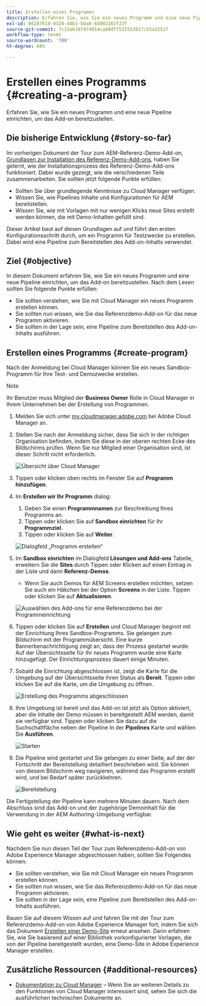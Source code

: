 ```yaml
---
title: Erstellen eines Programms
description: Erfahren Sie, wie Sie ein neues Programm und eine neue Pipeline einrichten, um das Add-on bereitzustellen.
exl-id: 06287618-0328-40b1-bba8-84002283f23f
source-git-commit: 7c33a618f474914ca80dff525552017c55a32517
workflow-type: tm+mt
source-wordcount: '709'
ht-degree: 68%

---
```



# Erstellen eines Programms {#creating-a-program}

Erfahren Sie, wie Sie ein neues Programm und eine neue Pipeline einrichten, um das Add-on bereitzustellen.

## Die bisherige Entwicklung {#story-so-far}

Im vorherigen Dokument der Tour zum AEM-Referenz-Demo-Add-on, [Grundlagen zur Installation des Referenz-Demo-Add-ons](installation.md), haben Sie gelernt, wie der Installationsprozess des Referenz-Demo-Add-ons funktioniert. Dabei wurde gezeigt, wie die verschiedenen Teile zusammenarbeiten. Sie sollten jetzt folgende Punkte erfüllen:

* Sollten Sie über grundlegende Kenntnisse zu Cloud Manager verfügen.
* Wissen Sie, wie Pipelines Inhalte und Konfigurationen für AEM bereitstellen.
* Wissen Sie, wie mit Vorlagen mit nur wenigen Klicks neue Sites erstellt werden können, die mit Demo-Inhalten gefüllt sind.

Dieser Artikel baut auf diesen Grundlagen auf und führt den ersten Konfigurationsschritt durch, um ein Programm für Testzwecke zu erstellen. Dabei wird eine Pipeline zum Bereitstellen des Add-on-Inhalts verwendet.

## Ziel {#objective}

In diesem Dokument erfahren Sie, wie Sie ein neues Programm und eine neue Pipeline einrichten, um das Add-on bereitzustellen. Nach dem Lesen sollten Sie folgende Punkte erfüllen:

* Sie sollten verstehen, wie Sie mit Cloud Manager ein neues Programm erstellen können.
* Sie sollten nun wissen, wie Sie das Referenzdemo-Add-on für das neue Programm aktivieren.
* Sie sollten in der Lage sein, eine Pipeline zum Bereitstellen des Add-on-Inhalts ausführen.

## Erstellen eines Programms {#create-program}

Nach der Anmeldung bei Cloud Manager können Sie ein neues Sandbox-Programm für Ihre Test- und Demozwecke erstellen.

>[!NOTE]
>
>Ihr Benutzer muss Mitglied der **Business Owner** Rolle in Cloud Manager in Ihrem Unternehmen bei der Erstellung von Programmen.

1. Melden Sie sich unter [my.cloudmanager.adobe.com](https://my.cloudmanager.adobe.com/) bei Adobe Cloud Manager an.

1. Stellen Sie nach der Anmeldung sicher, dass Sie sich in der richtigen Organisation befinden, indem Sie diese in der oberen rechten Ecke des Bildschirms prüfen. Wenn Sie nur Mitglied einer Organisation sind, ist dieser Schritt nicht erforderlich.

   ![Übersicht über Cloud Manager](assets/cloud-manager.png)

1. Tippen oder klicken oben rechts im Fenster Sie auf **Programm hinzufügen**.

1. Im **Erstellen wir Ihr Programm** dialog:

   1. Geben Sie einen **Programmnamen** zur Beschreibung Ihres Programms an.
   1. Tippen oder klicken Sie auf **Sandbox einrichten** für Ihr **Programmziel**.
   1. Tippen oder klicken Sie auf **Weiter**.

   ![Dialogfeld „Programm erstellen“](assets/create-program.png)

1. Im **Sandbox einrichten** im Dialogfeld **Lösungen und Add-ons** Tabelle, erweitern Sie die **Sites** durch Tippen oder Klicken auf einen Eintrag in der Liste und dann **Referenz-Demos**.

   * Wenn Sie auch Demos für AEM Screens erstellen möchten, setzen Sie auch ein Häkchen bei der Option **Screens** in der Liste. Tippen oder klicken Sie auf **Aktualisieren**.

   ![Auswählen des Add-ons für eine Referenzdemo bei der Programmeinrichtung](assets/select-reference-demo-add-on.png)


1. Tippen oder klicken Sie auf **Erstellen** und Cloud Manager beginnt mit der Einrichtung Ihres Sandbox-Programms. Sie gelangen zum Bildschirm mit der Programmübersicht. Eine kurze Bannerbenachrichtigung zeigt an, dass der Prozess gestartet wurde. Auf der Übersichtsseite für Ihr neues Programm wurde eine Karte hinzugefügt. Der Einrichtungsprozess dauert einige Minuten.

1. Sobald die Einrichtung abgeschlossen ist, zeigt die Karte für die Umgebung auf der Übersichtsseite ihren Status als **Bereit**. Tippen oder klicken Sie auf die Karte, um die Umgebung zu öffnen.

   ![Erstellung des Programms abgeschlossen](assets/ready.png)

1. Ihre Umgebung ist bereit und das Add-on ist jetzt als Option aktiviert, aber die Inhalte der Demo müssen in bereitgestellt AEM werden, damit sie verfügbar sind. Tippen oder klicken Sie dazu auf die Suchschaltfläche neben der Pipeline In der **Pipelines** Karte und wählen Sie **Ausführen**.

   ![Starten](assets/run.png)

1. Die Pipeline wird gestartet und Sie gelangen zu einer Seite, auf der der Fortschritt der Bereitstellung detailliert beschrieben wird. Sie können von diesem Bildschirm weg navigieren, während das Programm erstellt wird, und bei Bedarf später zurückkehren.

   ![Bereitstellung](assets/deployment.png)

Die Fertigstellung der Pipeline kann mehrere Minuten dauern. Nach dem Abschluss sind das Add-on und der zugehörige Demoinhalt für die Verwendung in der AEM Authoring-Umgebung verfügbar.

## Wie geht es weiter {#what-is-next}

Nachdem Sie nun diesen Teil der Tour zum Referenzdemo-Add-on von Adobe Experience Manager abgeschlossen haben, sollten Sie Folgendes können:

* Sie sollten verstehen, wie Sie mit Cloud Manager ein neues Programm erstellen können.
* Sie sollten nun wissen, wie Sie das Referenzdemo-Add-on für das neue Programm aktivieren.
* Sie sollten in der Lage sein, eine Pipeline zum Bereitstellen des Add-on-Inhalts ausführen.

Bauen Sie auf diesem Wissen auf und fahren Sie mit der Tour zum Referenzdemo-Add-on von Adobe Experience Manager fort, indem Sie sich das Dokument [Erstellen einer Demo-Site](create-site.md) erneut ansehen. Darin erfahren Sie, wie Sie basierend auf einer Bibliothek vorkonfigurierter Vorlagen, die von der Pipeline bereitgestellt wurden, eine Demo-Site in Adobe Experience Manager erstellen.

## Zusätzliche Ressourcen {#additional-resources}

* [Dokumentation zu Cloud Manager](https://experienceleague.adobe.com/docs/experience-manager-cloud-service/content/onboarding/onboarding-concepts/cloud-manager-introduction.html?lang=de) – Wenn Sie an weiteren Details zu den Funktionen von Cloud Manager interessiert sind, sehen Sie sich die ausführlichen technischen Dokumente an.

